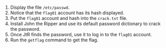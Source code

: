 1. Display the file `/etc/passwd`.
2. Notice that the `flag01` account has its hash displayed.
3. Put the `flag01` account and hash into the `crack.txt` file.
4. Install John the Ripper and use its default password dictionary to crack the password.
5. Once JtR finds the password, use it to log in to the `flag01` account.
6. Run the `getflag` command to get the flag.
